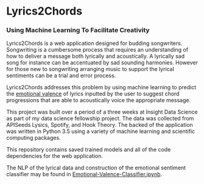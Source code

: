 # Lyrics2Chords
### Using Machine Learning To Facilitate Creativity


Lyrics2Chords is a web application designed for budding songwriters. Songwriting is a cumbersome process that requires an understanding of how to deliver a message both lyrically and acoustically. A lyrically sad song for instance can be accentuated by sad sounding harmonies. However for those new to songwriting arranging music to support the lyrical sentiments can be a trial and error process. 

Lyrics2Chords addresses this problem by using machine learning to predict the [emotional valence](https://en.wikipedia.org/wiki/Valence_(psychology)) of lyrics inputted by the user to suggest chord progressions
that are able to acoustically voice the appropriate message. 

This project was built over a period of a three weeks at Insight Data Science as part of my data science fellowship project. The data was collected from  APISeeds Lysics, Spotify, and Hook Theory. The backed of the application was written in Python 3.5 using a variety of machine learning and scientific computing packages.

This repository contains saved trained models and all of the code dependencies for the web application. 

The NLP of the lyrical data and construction of the emotional sentiment classifier may be found in [Emotional-Valence-Classifier.ipynb](https://github.com/rkthrasher/Lyrics2Chords/blob/master/Emotional-Valence-Classifier.ipynb).
